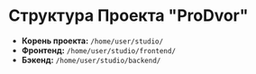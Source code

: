 # Структура Проекта "ProDvor"

- **Корень проекта:** `/home/user/studio/`
- **Фронтенд:** `/home/user/studio/frontend/`
- **Бэкенд:** `/home/user/studio/backend/`

